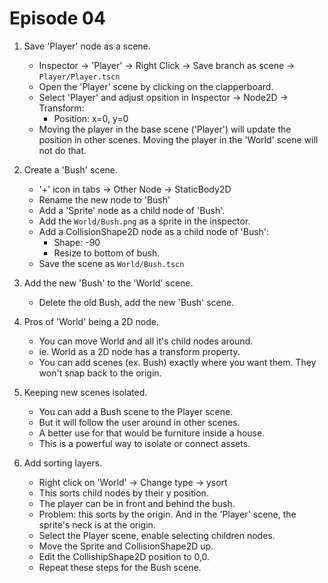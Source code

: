 # Episode 04

1. Save 'Player' node as a scene.

    - Inspector -> 'Player' -> Right Click -> Save branch as scene -> ```Player/Player.tscn```
    - Open the 'Player' scene by clicking on the clapperboard.
    - Select 'Player' and adjust opsition in Inspector -> Node2D -> Transform:
        - Position: x=0, y=0
    - Moving the player in the base scene ('Player') will update the position in other scenes. Moving the player in the 'World' scene will not do that.

1. Create a 'Bush' scene.

    - '+' icon in tabs -> Other Node -> StaticBody2D
    - Rename the new node to 'Bush'
    - Add a 'Sprite' node as a child node of 'Bush'.
    - Add the ```World/Bush.png``` as a sprite in the inspector.
    - Add a CollisionShape2D node as a child node of 'Bush':
        - Shape: -90
        - Resize to bottom of bush.
    - Save the scene as ```World/Bush.tscn```

1. Add the new 'Bush' to the 'World' scene.

    - Delete the old Bush, add the new 'Bush' scene.

1. Pros of 'World' being a 2D node.

    - You can move World and all it's child nodes around.
    - ie. World as a 2D node has a transform property.
    - You can add scenes (ex. Bush) exactly where you want them. They won't snap back to the origin.

1. Keeping new scenes isolated.

    - You can add a Bush scene to the Player scene.
    - But it will follow the user around in other scenes.
    - A better use for that would be furniture inside a house.
    - This is a powerful way to isolate or connect assets.

1. Add sorting layers.

    - Right click on 'World' -> Change type -> ysort
    - This sorts child nodes by their y position.
    - The player can be in front and behind the bush.
    - Problem: this sorts by the origin. And in the 'Player' scene, the sprite's neck is at the origin.
    - Select the Player scene, enable selecting children nodes.
    - Move the Sprite and CollisionShape2D up.
    - Edit the CollishipShape2D position to 0,0.
    - Repeat these steps for the Bush scene.
